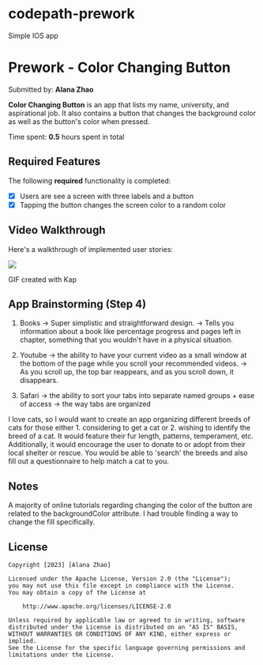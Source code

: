 # codepath-prework
Simple IOS app
# Prework - Color Changing Button

Submitted by: **Alana Zhao**

**Color Changing Button** is an app that lists my name, university, and 
aspirational job. It also contains a button that changes the background color
as well as the button's color when pressed. 

Time spent: **0.5** hours spent in total

## Required Features

The following **required** functionality is completed:

- [x] Users are see a screen with three labels and a button
- [x] Tapping the button changes the screen color to a random color
 
## Video Walkthrough

Here's a walkthrough of implemented user stories:

![](https://i.imgur.com/acnqo1O.gif)

GIF created with Kap

## App Brainstorming (Step 4)

1. Books
-> Super simplistic and straightforward design. 
-> Tells you information about a book like percentage progress and pages left
   in chapter, something that you wouldn't have in a physical situation.

2. Youtube
-> the ability to have your current video as a small window at the bottom of
   the page while you scroll your recommended videos.
-> As you scroll up, the top bar reappears, and as you scroll down, it 
   disappears. 
   
3. Safari
-> the ability to sort your tabs into separate named groups + ease of access
-> the way tabs are organized

I love cats, so I would want to create an app organizing different breeds of
cats for those either 1. considering to get a cat or 2. wishing to identify
the breed of a cat. It would feature their fur length, patterns, temperament,
etc. Additionally, it would encourage the user to donate to or adopt from their
local shelter or rescue. You would be able to 'search' the breeds and also
fill out a questionnaire to help match a cat to you.

## Notes

A majority of online tutorials regarding changing the color of the button are
 related to the backgroundColor attribute. I had trouble finding a way to 
 change the fill specifically.
 
## License

    Copyright [2023] [Alana Zhao]

    Licensed under the Apache License, Version 2.0 (the "License");
    you may not use this file except in compliance with the License.
    You may obtain a copy of the License at

        http://www.apache.org/licenses/LICENSE-2.0

    Unless required by applicable law or agreed to in writing, software
    distributed under the License is distributed on an "AS IS" BASIS,
    WITHOUT WARRANTIES OR CONDITIONS OF ANY KIND, either express or implied.
    See the License for the specific language governing permissions and
    limitations under the License.
